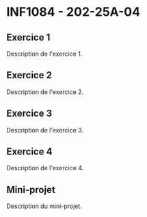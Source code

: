 # INF1084 - 202-25A-04

## Exercice 1
Description de l'exercice 1.

## Exercice 2
Description de l'exercice 2.

## Exercice 3
Description de l'exercice 3.

## Exercice 4
Description de l'exercice 4.

## Mini-projet
Description du mini-projet.
